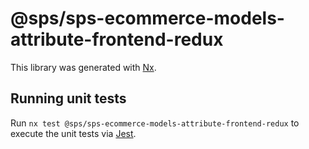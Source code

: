 # @sps/sps-ecommerce-models-attribute-frontend-redux

This library was generated with [Nx](https://nx.dev).

## Running unit tests

Run `nx test @sps/sps-ecommerce-models-attribute-frontend-redux` to execute the unit tests via [Jest](https://jestjs.io).
